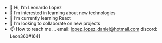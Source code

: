 - 👋 Hi, I’m Leonardo López
- 👀 I’m interested in learning about new technologies 
- 🌱 I’m currently learning React 
- 💞️ I’m looking to collaborate on new projects
- 📫 How to reach me ...
        email: lopez_lopez_daniel@hotmail.com
        discord: Leon360#1641

<!---
leoDlopez/leoDlopez is a ✨ special ✨ repository because its `README.md` (this file) appears on your GitHub profile.
You can click the Preview link to take a look at your changes.
--->
